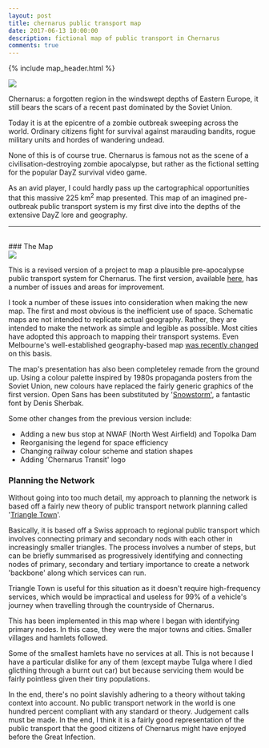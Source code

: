 ```yaml
---
layout: post
title: chernarus public transport map
date: 2017-06-13 10:00:00
description: fictional map of public transport in Chernarus
comments: true
---
```

{% include map_header.html %}

<div class="img_row">
	<img class="col three" src="{{ site.baseurl }}/img/map_post_headers/1.png">
</div>

Chernarus: a forgotten region in the windswept depths of Eastern Europe, it still bears the scars of a recent past dominated by the Soviet Union.

Today it is at the epicentre of a zombie outbreak sweeping across the world. Ordinary citizens fight for survival against marauding bandits, rogue military units and hordes of wandering undead.

None of this is of course true. Chernarus is famous not as the scene of a civilisation-destroying zombie apocalypse, but rather as the fictional setting for the popular DayZ survival video game.

As an avid player, I could hardly pass up the cartographical opportunities that this massive 225 km<sup>2</sup> map presented. This map of an imagined pre-outbreak public transport system is my first dive into the depths of the extensive DayZ lore and geography.

<hr>
<br/>
### The Map
<div class="img_row">
	<img class="col three" src="{{ site.baseurl }}/img/maps/Chernarus_Schematic_Public_Transport_Map_V2.png">
</div>

This is a revised version of a project to map a plausible pre-apocalypse public transport system for Chernarus. The first version, available <a href="https://philam.github.io/chernaruspublictransport/" target="_blank">here</a>, has a number of issues and areas for improvement.

I took a number of these issues into consideration when making the new map. The first and most obvious is the inefficient use of space. Schematic maps are not intended to replicate actual geography. Rather, they are intended to make the network as simple and legible as possible. Most cities have adopted this approach to mapping their transport systems. Even Melbourne's well-established geography-based map <a href="https://www.ptv.vic.gov.au/news-and-events/news/new-train-network-map-for-victoria/" target="_blank">was recently changed</a> on this basis.

The map's presentation has also been completeley remade from the ground up. Using a colour palette inspired by 1980s propaganda posters from the Soviet Union, new colours have replaced the fairly generic graphics of the first version. Open Sans has been substituted by '<a href="http://www.dafont.com/denis-sherbak.d2018" target="_blank">Snowstorm'</a>, a fantastic font by Denis Sherbak.

Some other changes from the previous version include:
<ul>
	<li>Adding a new bus stop at NWAF (North West Airfield) and Topolka Dam</li>
	<li>Reorganising the legend for space efficiency</li>
	<li>Changing railway colour scheme and station shapes</li>
	<li>Adding 'Chernarus Transit' logo</li>
</ul>

### Planning the Network
Without going into too much detail, my approach to planning the network is based off a fairly new theory of public transport network planning called '<a href="https://researchbank.rmit.edu.au/view/rmit:36096" target="_blank">Triangle Town</a>'.

Basically, it is based off a Swiss approach to regional public transport which involves connecting primary and secondary nods with each other in increasingly smaller triangles. The process involves a number of steps, but can be briefly summarised as progressively identifying and connecting nodes of primary, secondary and tertiary importance to create a network 'backbone' along which services can run.

Triangle Town is useful for this situation as it doesn't require high-frequency services, which would be impractical and useless for 99% of a vehicle's journey when travelling through the countryside of Chernarus.

This has been implemented in this map where I began with identifying primary nodes. In this case, they were the major towns and cities. Smaller villages and hamlets followed.

Some of the smallest hamlets have no services at all. This is not because I have a particular dislike for any of them (except maybe Tulga where I died glicthing through a burnt out car) but because servicing them would be fairly pointless given their tiny populations.

In the end, there's no point slavishly adhering to a theory without taking context into account. No public transport network in the world is one hundred percent compliant with any standard or theory. Judgement calls must be made. In the end, I think it is a fairly good representation of the public transport that the good citizens of Chernarus might have enjoyed before the Great Infection.